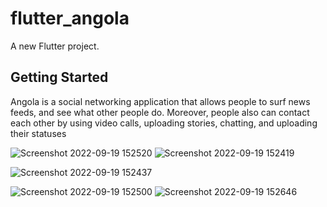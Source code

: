 # flutter_angola

A new Flutter project.

## Getting Started

Angola is a social networking application that allows people to surf news feeds, and see what other people do. Moreover, people also can contact each other by using video calls, uploading stories, chatting, and uploading their statuses

![Screenshot 2022-09-19 152520](https://user-images.githubusercontent.com/85282907/190977947-17613782-b9e0-4f66-ab55-bfb3cc70a9f6.png) ![Screenshot 2022-09-19 152419](https://user-images.githubusercontent.com/85282907/190977969-0416e275-1df5-4b49-86c4-ff7a675f1df2.png)

![Screenshot 2022-09-19 152437](https://user-images.githubusercontent.com/85282907/190977997-79ff8fcc-e5eb-478a-b51a-dea02ba7e641.png)

![Screenshot 2022-09-19 152500](https://user-images.githubusercontent.com/85282907/190978004-82966ad1-2e5c-4fbe-8dd9-b304b8c712f3.png)
![Screenshot 2022-09-19 152646](https://user-images.githubusercontent.com/85282907/190978011-6d7c8e6c-f0a1-4f14-a127-f3c27aa529d2.png)
